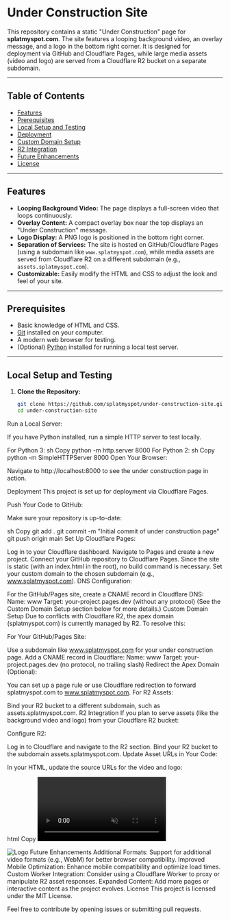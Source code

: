 # Under Construction Site

This repository contains a static "Under Construction" page for **splatmyspot.com**. The site features a looping background video, an overlay message, and a logo in the bottom right corner. It is designed for deployment via GitHub and Cloudflare Pages, while large media assets (video and logo) are served from a Cloudflare R2 bucket on a separate subdomain.

---

## Table of Contents

- [Features](#features)
- [Prerequisites](#prerequisites)
- [Local Setup and Testing](#local-setup-and-testing)
- [Deployment](#deployment)
- [Custom Domain Setup](#custom-domain-setup)
- [R2 Integration](#r2-integration)
- [Future Enhancements](#future-enhancements)
- [License](#license)

---

## Features

- **Looping Background Video:** The page displays a full-screen video that loops continuously.
- **Overlay Content:** A compact overlay box near the top displays an "Under Construction" message.
- **Logo Display:** A PNG logo is positioned in the bottom right corner.
- **Separation of Services:** The site is hosted on GitHub/Cloudflare Pages (using a subdomain like `www.splatmyspot.com`), while media assets are served from Cloudflare R2 on a different subdomain (e.g., `assets.splatmyspot.com`).
- **Customizable:** Easily modify the HTML and CSS to adjust the look and feel of your site.

---

## Prerequisites

- Basic knowledge of HTML and CSS.
- [Git](https://git-scm.com/) installed on your computer.
- A modern web browser for testing.
- (Optional) [Python](https://www.python.org/downloads/) installed for running a local test server.

---

## Local Setup and Testing

1. **Clone the Repository:**

   ```sh
   git clone https://github.com/splatmyspot/under-construction-site.git
   cd under-construction-site
Run a Local Server:

If you have Python installed, run a simple HTTP server to test locally.

For Python 3:
sh
Copy
python -m http.server 8000
For Python 2:
sh
Copy
python -m SimpleHTTPServer 8000
Open Your Browser:

Navigate to http://localhost:8000 to see the under construction page in action.

Deployment
This project is set up for deployment via Cloudflare Pages.

Push Your Code to GitHub:

Make sure your repository is up-to-date:

sh
Copy
git add .
git commit -m "Initial commit of under construction page"
git push origin main
Set Up Cloudflare Pages:

Log in to your Cloudflare dashboard.
Navigate to Pages and create a new project.
Connect your GitHub repository to Cloudflare Pages.
Since the site is static (with an index.html in the root), no build command is necessary.
Set your custom domain to the chosen subdomain (e.g., www.splatmyspot.com).
DNS Configuration:

For the GitHub/Pages site, create a CNAME record in Cloudflare DNS:
Name: www
Target: your-project.pages.dev (without any protocol)
(See the Custom Domain Setup section below for more details.)
Custom Domain Setup
Due to conflicts with Cloudflare R2, the apex domain (splatmyspot.com) is currently managed by R2. To resolve this:

For Your GitHub/Pages Site:

Use a subdomain like www.splatmyspot.com for your under construction page.
Add a CNAME record in Cloudflare:
Name: www
Target: your-project.pages.dev (no protocol, no trailing slash)
Redirect the Apex Domain (Optional):

You can set up a page rule or use Cloudflare redirection to forward splatmyspot.com to www.splatmyspot.com.
For R2 Assets:

Bind your R2 bucket to a different subdomain, such as assets.splatmyspot.com.
R2 Integration
If you plan to serve assets (like the background video and logo) from your Cloudflare R2 bucket:

Configure R2:

Log in to Cloudflare and navigate to the R2 section.
Bind your R2 bucket to the subdomain assets.splatmyspot.com.
Update Asset URLs in Your Code:

In your HTML, update the source URLs for the video and logo:

html
Copy
<video class="background-video" autoplay muted loop playsinline>
  <source src="https://assets.splatmyspot.com/your-video.mp4" type="video/mp4">
  Your browser does not support the video tag.
</video>

<img src="https://assets.splatmyspot.com/logo.png" alt="Logo" class="logo">
Future Enhancements
Additional Formats: Support for additional video formats (e.g., WebM) for better browser compatibility.
Improved Mobile Optimization: Enhance mobile compatibility and optimize load times.
Custom Worker Integration: Consider using a Cloudflare Worker to proxy or manipulate R2 asset responses.
Expanded Content: Add more pages or interactive content as the project evolves.
License
This project is licensed under the MIT License.

Feel free to contribute by opening issues or submitting pull requests.
